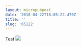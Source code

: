 ```yaml
---
layout: micropubpost
date: '2018-04-22T18:05:22.470Z'
title: ''
slug: '65122'
---
```

Test ![](http://mathiasaggerbo.dk/assets/IMG_2459.jpeg)
